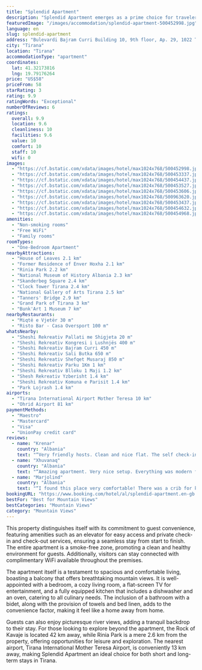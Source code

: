 ```yaml
---
title: "Splendid Apartment"
description: "Splendid Apartment emerges as a prime choice for travelers seeking comfort and convenience in the heart of Tirana."
featuredImage: "/images/accommodation/splendid-apartment-500452998.jpg"
language: en
slug: splendid-apartment
address: "Bulevardi Bajram Curri Building 10, 9th floor, Ap. 29, 1022 Tirana, Albania"
city: "Tirana"
location: "Tirana"
accommodationType: "apartment"
coordinates:
  lat: 41.32173816
  lng: 19.79176264
price: "US$58"
priceFrom: 58
starRating: 3
rating: 9.9
ratingWords: "Exceptional"
numberOfReviews: 6
ratings:
  overall: 9.9
  location: 9.6
  cleanliness: 10
  facilities: 9.6
  value: 10
  comfort: 10
  staff: 10
  wifi: 0
images:
  - "https://cf.bstatic.com/xdata/images/hotel/max1024x768/500452998.jpg?k=d86b304d9653032129e62bf9c35d9fc64cbbf3520b42b31ea6f0d9d2aa128cbd&o=&hp=1"
  - "https://cf.bstatic.com/xdata/images/hotel/max1024x768/500453337.jpg?k=37e1795fe4ac6b650f9faba37d71b66376842efa52c6295c1e66fa4b6ee12fc3&o=&hp=1"
  - "https://cf.bstatic.com/xdata/images/hotel/max1024x768/500454437.jpg?k=ec4e1469974ff3189d1723338394f2a32f69b5c2882ac6a2f337e6092784414c&o=&hp=1"
  - "https://cf.bstatic.com/xdata/images/hotel/max1024x768/500453527.jpg?k=fff128d8919efba0d404f9cbcecc35d5fa898425a82613aeeb290781cfc7cb30&o=&hp=1"
  - "https://cf.bstatic.com/xdata/images/hotel/max1024x768/500453606.jpg?k=7cc5a29d58f75d7843190a1158749d1bc5f35c4e6dbd03e5d29532ca9f133104&o=&hp=1"
  - "https://cf.bstatic.com/xdata/images/hotel/max1024x768/500963620.jpg?k=15b3a91dbf28dcdb938f62398765e07118fd439397cb4302cb43976093e24457&o=&hp=1"
  - "https://cf.bstatic.com/xdata/images/hotel/max1024x768/500453437.jpg?k=91ba29b4a719b19f06295d9eab3b9e825763e928f16cedf7e4d211dcbea073f4&o=&hp=1"
  - "https://cf.bstatic.com/xdata/images/hotel/max1024x768/500454632.jpg?k=e1a6341156ac845251e2195744ac1e44f5948de86e6a638207f09a9c91e2752f&o=&hp=1"
  - "https://cf.bstatic.com/xdata/images/hotel/max1024x768/500454968.jpg?k=65dc2508abaa289605e5df27473f712f94f052b99f652cd95927f1d60db1076e&o=&hp=1"
amenities:
  - "Non-smoking rooms"
  - "Free WiFi"
  - "Family rooms"
roomTypes:
  - "One-Bedroom Apartment"
nearbyAttractions:
  - "House of Leaves 2.1 km"
  - "Former Residence of Enver Hoxha 2.1 km"
  - "Rinia Park 2.2 km"
  - "National Museum of History Albania 2.3 km"
  - "Skanderbeg Square 2.4 km"
  - "Clock Tower Tirana 2.4 km"
  - "National Gallery of Arts Tirana 2.5 km"
  - "Tanners' Bridge 2.9 km"
  - "Grand Park of Tirana 3 km"
  - "Bunk'Art 1 Museum 7 km"
nearbyRestaurants:
  - "Miqtë e Vjetër 30 m"
  - "Risto Bar - Casa Oversport 100 m"
whatsNearby:
  - "Sheshi Rekreativ Pallati me Shigjeta 20 m"
  - "Sheshi Rekreativ Kongresi i Lushnjës 400 m"
  - "Sheshi Rekreativ Bajram Curri 450 m"
  - "Sheshi Rekreativ Sali Butka 650 m"
  - "Sheshi Rekreativ Shefqet Musaraj 850 m"
  - "Sheshi Rekreativ Parku 1Km 1 km"
  - "Sheshi Rekreativ Blloku 1 Maji 1.2 km"
  - "Shesh Rekreativ Yzberisht 1.4 km"
  - "Sheshi Rekreativ Komuna e Parisit 1.4 km"
  - "Park Lojrash 1.4 km"
airports:
  - "Tirana International Airport Mother Teresa 10 km"
  - "Ohrid Airport 81 km"
paymentMethods:
  - "Maestro"
  - "Mastercard"
  - "Visa"
  - "UnionPay credit card"
reviews:
  - name: "Krenar"
    country: "Albania"
    text: "“Very friendly hosts. Clean and nice flat. The self check-in is quite easy ; excellent solution. I highly recommend it.”"
  - name: "Xhuvanaq"
    country: "Albania"
    text: "“Amazing apartment. Very nice setup. Everything was modern from the furniture and appliances to the small details throughout the place. Great views of the city and not far from the center. There is also a bus stop close by to get to the most...”"
  - name: "Marjolind"
    country: "Albania"
    text: "“I found this place very comfortable! There was a crib for kids, too , so next time I'm thinking of coming with our little boy. It was easy to check in (self check-in). Almost everything was alright. I recommend this apartment.”"
bookingURL: "https://www.booking.com/hotel/al/splendid-apartment.en-gb.html?aid=8035640"
bestFor: "Best for Mountain Views"
bestCategories: "Mountain Views"
category: "Mountain Views"
---
```


This property distinguishes itself with its commitment to guest convenience, featuring amenities such as an elevator for easy access and private check-in and check-out services, ensuring a seamless stay from start to finish. The entire apartment is a smoke-free zone, promoting a clean and healthy environment for guests. Additionally, visitors can stay connected with complimentary WiFi available throughout the premises.

The apartment itself is a testament to spacious and comfortable living, boasting a balcony that offers breathtaking mountain views. It is well-appointed with a bedroom, a cozy living room, a flat-screen TV for entertainment, and a fully equipped kitchen that includes a dishwasher and an oven, catering to all culinary needs. The inclusion of a bathroom with a bidet, along with the provision of towels and bed linen, adds to the convenience factor, making it feel like a home away from home.

Guests can also enjoy picturesque river views, adding a tranquil backdrop to their stay. For those looking to explore beyond the apartment, the Rock of Kavaje is located 42 km away, while Rinia Park is a mere 2.6 km from the property, offering opportunities for leisure and exploration. The nearest airport, Tirana International Mother Teresa Airport, is conveniently 13 km away, making Splendid Apartment an ideal choice for both short and long-term stays in Tirana.